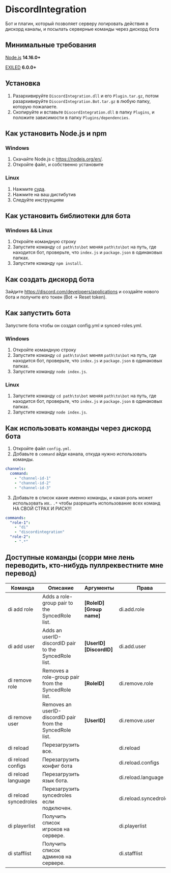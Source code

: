# DiscordIntegration

Бот и плагин, который позволяет серверу логировать действия в дискорд каналы, и посылать серверные команды через дискорд бота

## Минимальные требования
[Node.js](https://nodejs.org/en/) **14.16.0+**

[EXILED](https://github.com/Exiled-Team/EXILED/releases/latest) **6.0.0+**

## Установка
1. Разархивируйте `DiscordIntegration.dll` и его `Plugin.tar.gz`, потом разархивируйте `DiscordIntegration.Bot.tar.gz` в любую папку, которую пожалаете.
2. Скопируйте и вставьте `DiscordIntegration.dll` в папку `Plugins`, и положите зависимости в папку `Plugins/dependencies`.

## Как установить Node.js и npm

### Windows
1. Скачайте Node.js с https://nodejs.org/en/.
2. Откройте файл, и собственно установите

### Linux
1. Нажмите [суда](https://nodejs.org/ru/download/package-manager).
2. Нажмите на ваш дистибутив
3. Следуйте инструкциям

## Как установить библиотеки для бота

### Windows && Linux

1. Откройте командную строку
2. Запустите команду `cd path\to\bot` меняя `path\to\bot` на путь, где находится бот, проверьте, что `index.js` и `package.json` в одинаковых папках.
3. Запустите команду `npm install`.

## Как создать дискорд бота
Зайдите https://discord.com/developers/applications и создайте нового бота и получите его токен (Bot -> Reset token).

## Как запустить бота

Запустите бота чтобы он создал config.yml и synced-roles.yml.

### Windows

1. Откройте командную строку
2. Запустите команду `cd path\to\bot` меняя `path\to\bot` на путь, где находится бот, проверьте, что `index.js` и `package.json` в одинаковых папках.
2. Запустите команду `node index.js`.

### Linux

1. Запустите команду `cd path\to\bot` меняя `path\to\bot` на путь, где находится бот, проверьте, что `index.js` и `package.json` в одинаковых папках.
2. Запустите команду `node index.js`.

## Как использовать команды через дискорд бота

1. Откройте файл `config.yml`.
2. Добавьте в `command` айди канала, откуда нужно использовать команды.

```yaml
channels:
  command:
    - "channel-id-1"
    - "channel-id-2"
    - "channel-id-3"
```

3. Добавьте в список какие именно команды, и какая роль может использовать их.. `.*` чтобы разрешить использование всех команд НА СВОЙ СТРАХ И РИСК!!!

```yaml
commands:
  "role-1":
    - "di"
    - "discordintegration"
  "role-2":
    - ".*"
 ```
## Доступные команды (сорри мне лень переводить, кто-нибудь пуллреквестните мне перевод)

| Команда | Описание | Аргументы | Права | Пример |
| --- | --- | --- | --- | --- |
| di add role | Adds a role-group pair to the SyncedRole list. | **[RoleID] [Group name]** | di.add.role | **di add role 656673336402640902 helper** |
| di add user | Adds an userID-discordID pair to the SyncedRole list. | **[UserID] [DiscordID]** | di.add.user | **di add user 76561198023272004@steam 219862538844635136** |
| di remove role | Removes a role-group pair from the SyncedRole list. | **[RoleID]** | di.remove.role | **di remove role 656673336402640902** |
| di remove user | Removes an userID-discordID pair from the SyncedRole list. | **[UserID]** | di.remove.user | **di remove user 76561198023272004@steam** |
| di reload | Перезагрузить все. | | di.reload | **di reload** |
| di reload configs | Перезагрузить конфиг бота | | di.reload.configs | **di reload configs** |
| di reload language | Перезагрузить язык бота. | | di.reload.language | **di reload language** |
| di reload syncedroles | Перезагрузить syncedroles если подключен. | | di.reload.syncedroles | **di reload syncedroles** |
| di playerlist | Получить список игроков на сервере. | | di.playerlist | **di playerlist** |
| di stafflist | Получить список админов на сервере. | | di.stafflist | **di stafflist** |

